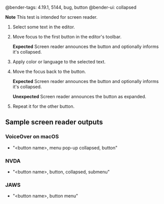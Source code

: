 @bender-tags: 4.19.1, 5144, bug, button
@bender-ui: collapsed

**Note** This test is intended for screen reader.

1. Select some text in the editor.
1. Move focus to the first button in the editor's toolbar.

	**Expected** Screen reader announces the button and optionally informs it's collapsed.
1. Apply color or language to the selected text.
1. Move the focus back to the button.

	**Expected** Screen reader announces the button and optionally informs it's collapsed.

	**Unexpected** Screen reader announces the button as expanded.
1. Repeat it for the other button.

## Sample screen reader outputs

### VoiceOver on macOS

* "&lt;button name&gt;, menu pop-up collapsed, button"

### NVDA

* "&lt;button name&gt;, button, collapsed, submenu"

### JAWS

* "&lt;button name&gt;, button menu"
